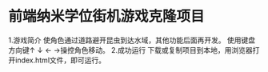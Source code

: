 
前端纳米学位街机游戏克隆项目
===============================
1.游戏简介
  使角色通过道路避开昆虫到达水域，其他功能后面再开发。
  使用键盘方向键↑ ↓ ← →操控角色移动。
2.成功运行
  下载或复制项目到本地，用浏览器打开index.html文件，即可运行。
